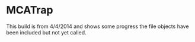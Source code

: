 MCATrap
=======

This build is from 4/4/2014 and shows some progress the file objects have been included but not yet called.

